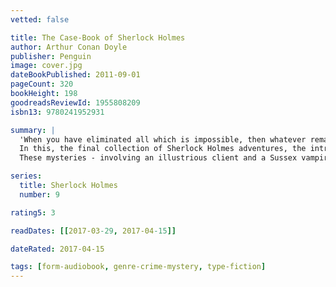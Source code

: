 ```yaml
---
vetted: false

title: The Case-Book of Sherlock Holmes
author: Arthur Conan Doyle
publisher: Penguin
image: cover.jpg
dateBookPublished: 2011-09-01
pageCount: 320
bookHeight: 198
goodreadsReviewId: 1955808209
isbn13: 9780241952931

summary: |
  'When you have eliminated all which is impossible, then whatever remains, however improbable, must be the truth.'
  In this, the final collection of Sherlock Holmes adventures, the intrepid detective and his faithful companion Dr Watson examine and solve twelve cases that puzzle clients, baffle the police and provide readers with the thrill of the chase.
  These mysteries - involving an illustrious client and a Sussex vampire; the problems of Thor Bridge and of the Lions Mane; a creeping man and the three-gabled house - all test the bravery of Dr Watson and the brilliant mind of Mr Sherlock Homes, the greatest detective we have ever known.

series:
  title: Sherlock Holmes
  number: 9

rating5: 3

readDates: [[2017-03-29, 2017-04-15]]

dateRated: 2017-04-15

tags: [form-audiobook, genre-crime-mystery, type-fiction]
---
```

